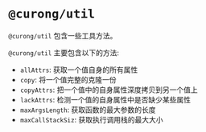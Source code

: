 # `@curong/util`

`@curong/util` 包含一些工具方法。


`@curong/util` 主要包含以下的方法:

- `allAttrs`: 获取一个值自身的所有属性
- `copy`: 将一个值完整的克隆一份
- `copyAttrs`: 把一个值中的自身属性深度拷贝到另一个值上
- `lackAttrs`: 检测一个值的自身属性中是否缺少某些属性
- `maxArgsLength`: 获取函数的最大参数的长度
- `maxCallStackSiz`: 获取执行调用栈的最大大小

